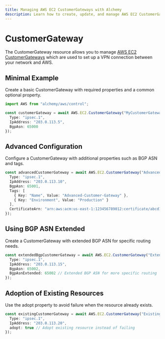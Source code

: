 ```yaml
---
title: Managing AWS EC2 CustomerGateways with Alchemy
description: Learn how to create, update, and manage AWS EC2 CustomerGateways using Alchemy Cloud Control.
---
```


# CustomerGateway

The CustomerGateway resource allows you to manage [AWS EC2 CustomerGateways](https://docs.aws.amazon.com/ec2/latest/userguide/) which are used to set up a VPN connection between your network and AWS. 

## Minimal Example

Create a basic CustomerGateway with required properties and a common optional property.

```ts
import AWS from "alchemy/aws/control";

const customerGateway = await AWS.EC2.CustomerGateway("MyCustomerGateway", {
  Type: "ipsec.1",
  IpAddress: "203.0.113.5",
  BgpAsn: 65000
});
```

## Advanced Configuration

Configure a CustomerGateway with additional properties such as BGP ASN and tags.

```ts
const advancedCustomerGateway = await AWS.EC2.CustomerGateway("AdvancedCustomerGateway", {
  Type: "ipsec.1",
  IpAddress: "203.0.113.10",
  BgpAsn: 65001,
  Tags: [
    { Key: "Name", Value: "Advanced-Customer-Gateway" },
    { Key: "Environment", Value: "Production" }
  ],
  CertificateArn: "arn:aws:acm:us-east-1:123456789012:certificate/abcd1234-efgh-5678-ijkl-9012mnopqrst"
});
```

## Using BGP ASN Extended

Create a CustomerGateway with extended BGP ASN for specific routing needs.

```ts
const extendedBgpCustomerGateway = await AWS.EC2.CustomerGateway("ExtendedBgpCustomerGateway", {
  Type: "ipsec.1",
  IpAddress: "203.0.113.15",
  BgpAsn: 65002,
  BgpAsnExtended: 65002 // Extended BGP ASN for more specific routing
});
```

## Adoption of Existing Resources

Use the adopt property to avoid failure when the resource already exists.

```ts
const existingCustomerGateway = await AWS.EC2.CustomerGateway("ExistingCustomerGateway", {
  Type: "ipsec.1",
  IpAddress: "203.0.113.20",
  adopt: true // Adopt existing resource instead of failing
});
```